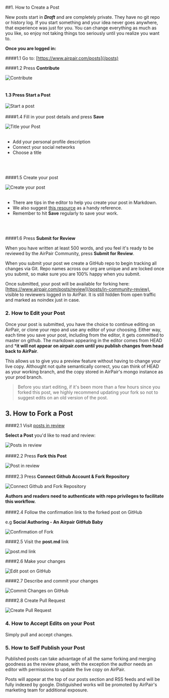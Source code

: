 

##1. How to Create a Post

New posts start in ***Draft*** and are completely private. They have no git repo or history log. If you start something and your idea never goes anywhere, that experience was just for you. You can change everything as much as you like, so enjoy not taking things too seriously until you realize you want to.  

**Once you are logged in:**

####1.1 Go to: [https://www.airpair.com/posts](/posts)

####1.2 Press **Contribute**

![Contribute](//imgur.com/TlUP5VG.png)
<br>
<br>
#### 1.3 Press **Start a Post**

![Start a post](//imgur.com/Y12j69n.png)
<br>
<br>
####1.4 Fill in your post details and press **Save**

![Title your Post](//imgur.com/ibBG9YP.png)
<br><br>
- Add your personal profile description
- Connect your social networks
- Choose a title
<br>
<br>

####1.5 Create your post

![Create your post](//imgur.com/GNJ41oE.png)
<br><br>
- There are tips in the editor to help you create your post in Markdown. 
- We also suggest [this resource](http://daringfireball.net/projects/markdown/syntax) as a handy reference.
- Remember to hit **Save** regularly to save your work.
<br>
<br>

####1.6 Press **Submit for Review**

When you have written at least 500 words, and you feel it's ready to be reviewed by the AirPair Community, press **Submit for Review**. 

When you submit your post we create a GitHub repo to begin tracking all changes via Git. Repo names across our org are unique and are locked once you submit, so make sure you are 100% happy when you submit.

Once submitted, your post will be available for forking here: [https://www.airpair.com/posts/review](/posts/in-community-review), visible to reviewers logged in to AirPair. It is still hidden from open traffic and marked as noindex just in case.

### 2. How to Edit your Post

Once your post is submitted, you have the choice to continue editing on AirPair, or clone your repo and use any editor of your choosing. Either way, each time you save your post, including from the editor, it gets committed to master on github. The markdown appearing in the editor comes from HEAD and ***it will not appear on airpair.com until you publish changes from head back to AirPair**. 

This allows us to give you a preview feature without having to change your live copy. Althought not quite semantically correct, you can think of HEAD as your working branch, and the copy stored in AirPair's mongo instance as your prod branch. 

>Before you start editing, if it's been more than a few hours since you forked this post, we highly recommend updating your fork so not to suggest edits on an old version of the post.


## 3. How to Fork a Post

####2.1 Visit [posts in review](/posts/in-community-review) 

**Select a Post** you'd like to read and review:

![Posts in review](//imgur.com/bOCsn6k.png)
<br>
<br>
####2.2 Press **Fork this Post**

![Post in review](//imgur.com/O89MZnS.png)
<br>
<br>
####2.3 Press **Connect Github Account & Fork Repository**

![Connect Github and Fork Repository](//imgur.com/teNNigE.png)

**Authors and readers need to authenticate with repo privileges to facilitate this workflow.**
<br>
<br>
####2.4 Follow the confirmation link to the forked post on GitHub 

e.g **Social Authoring - An Airpair GitHub Baby**

![Confirmation of Fork](//imgur.com/68ohtwh.png)

####2.5 Visit the **post.md** link

![post.md link](//imgur.com/56RY5D9.png)

####2.6 Make your changes

![Edit post on GitHub](//imgur.com/UAfi76K.png)

####2.7 Describe and commit your changes

![Commit Changes on GitHub](//imgur.com/PKyXY3D.png)

####2.8 Create Pull Request

![Create Pull Request](//imgur.com/PAPySaW.png)

### 4. How to Accept Edits on your Post

Simply pull and accept changes. 


### 5. How to Self Publish your Post

Published posts can take advantage of all the same forking and merging goodness as the review phase, with the exception the author needs an editor with permissions to update the live copy on AirPair. 

Posts will appear at the top of our posts section and RSS feeds and will be fully indexed by google. Distiguished works will be promoted by AirPair's marketing team for additional exposure.

